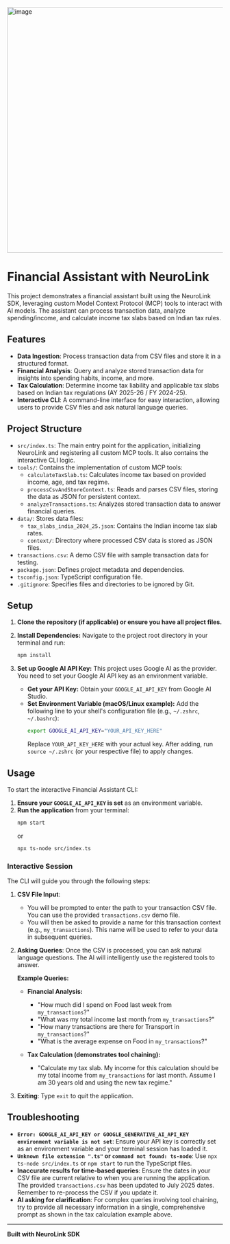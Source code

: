 <img width="1439" height="572" alt="image" src="https://github.com/user-attachments/assets/e3aedfab-c7c1-46df-9d32-1ddf5f7335ad" />

# Financial Assistant with NeuroLink

This project demonstrates a financial assistant built using the NeuroLink SDK, leveraging custom Model Context Protocol (MCP) tools to interact with AI models. The assistant can process transaction data, analyze spending/income, and calculate income tax slabs based on Indian tax rules.

## Features

*   **Data Ingestion**: Process transaction data from CSV files and store it in a structured format.
*   **Financial Analysis**: Query and analyze stored transaction data for insights into spending habits, income, and more.
*   **Tax Calculation**: Determine income tax liability and applicable tax slabs based on Indian tax regulations (AY 2025-26 / FY 2024-25).
*   **Interactive CLI**: A command-line interface for easy interaction, allowing users to provide CSV files and ask natural language queries.

## Project Structure

*   `src/index.ts`: The main entry point for the application, initializing NeuroLink and registering all custom MCP tools. It also contains the interactive CLI logic.
*   `tools/`: Contains the implementation of custom MCP tools:
    *   `calculateTaxSlab.ts`: Calculates income tax based on provided income, age, and tax regime.
    *   `processCsvAndStoreContext.ts`: Reads and parses CSV files, storing the data as JSON for persistent context.
    *   `analyzeTransactions.ts`: Analyzes stored transaction data to answer financial queries.
*   `data/`: Stores data files:
    *   `tax_slabs_india_2024_25.json`: Contains the Indian income tax slab rates.
    *   `context/`: Directory where processed CSV data is stored as JSON files.
*   `transactions.csv`: A demo CSV file with sample transaction data for testing.
*   `package.json`: Defines project metadata and dependencies.
*   `tsconfig.json`: TypeScript configuration file.
*   `.gitignore`: Specifies files and directories to be ignored by Git.

## Setup

1.  **Clone the repository (if applicable) or ensure you have all project files.**

2.  **Install Dependencies:**
    Navigate to the project root directory in your terminal and run:
    ```bash
    npm install
    ```

3.  **Set up Google AI API Key:**
    This project uses Google AI as the provider. You need to set your Google AI API key as an environment variable.

    *   **Get your API Key:** Obtain your `GOOGLE_AI_API_KEY` from Google AI Studio.
    *   **Set Environment Variable (macOS/Linux example):**
        Add the following line to your shell's configuration file (e.g., `~/.zshrc`, `~/.bashrc`):
        ```bash
        export GOOGLE_AI_API_KEY="YOUR_API_KEY_HERE"
        ```
        Replace `YOUR_API_KEY_HERE` with your actual key. After adding, run `source ~/.zshrc` (or your respective file) to apply changes.

## Usage

To start the interactive Financial Assistant CLI:

1.  **Ensure your `GOOGLE_AI_API_KEY` is set** as an environment variable.
2.  **Run the application** from your terminal:
    ```bash
    npm start
    ```
    or
    ```bash
    npx ts-node src/index.ts
    ```

### Interactive Session

The CLI will guide you through the following steps:

1.  **CSV File Input**:
    *   You will be prompted to enter the path to your transaction CSV file. You can use the provided `transactions.csv` demo file.
    *   You will then be asked to provide a name for this transaction context (e.g., `my_transactions`). This name will be used to refer to your data in subsequent queries.

2.  **Asking Queries**:
    Once the CSV is processed, you can ask natural language questions. The AI will intelligently use the registered tools to answer.

    **Example Queries:**

    *   **Financial Analysis:**
        *   "How much did I spend on Food last week from `my_transactions`?"
        *   "What was my total income last month from `my_transactions`?"
        *   "How many transactions are there for Transport in `my_transactions`?"
        *   "What is the average expense on Food in `my_transactions`?"

    *   **Tax Calculation (demonstrates tool chaining):**
        *   "Calculate my tax slab. My income for this calculation should be my total income from `my_transactions` for last month. Assume I am 30 years old and using the new tax regime."

3.  **Exiting**:
    Type `exit` to quit the application.

## Troubleshooting

*   **`Error: GOOGLE_AI_API_KEY or GOOGLE_GENERATIVE_AI_API_KEY environment variable is not set`**: Ensure your API key is correctly set as an environment variable and your terminal session has loaded it.
*   **`Unknown file extension ".ts"` or `command not found: ts-node`**: Use `npx ts-node src/index.ts` or `npm start` to run the TypeScript files.
*   **Inaccurate results for time-based queries**: Ensure the dates in your CSV file are current relative to when you are running the application. The provided `transactions.csv` has been updated to July 2025 dates. Remember to re-process the CSV if you update it.
*   **AI asking for clarification**: For complex queries involving tool chaining, try to provide all necessary information in a single, comprehensive prompt as shown in the tax calculation example above.

---

**Built with NeuroLink SDK**
